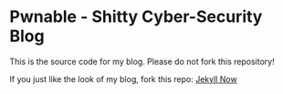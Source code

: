 # Pwnable - Shitty Cyber-Security Blog

This is the source code for my blog. Please do not fork this repository!

If you just like the look of my blog, fork this repo: [Jekyll Now](https://github.com/barryclark/jekyll-now)
